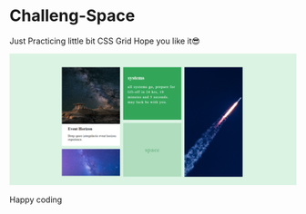 # Challeng-Space

Just Practicing little bit CSS Grid 
Hope you like it😎


![Alt text](<images/Screenshot 2024-01-27 141816.png>)


Happy coding


